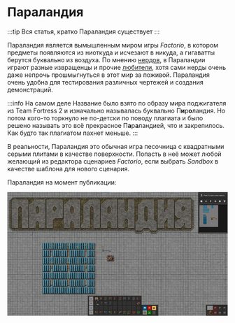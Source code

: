 # Параландия

:::tip Вся статья, кратко
Параландия существует
:::

Параландия является вымышленным миром игры *Factorio*, в котором предметы появляются из ниоткуда и исчезают в никуда, а гигаватты берутся буквально из воздуха. По мнению [нердов](NerdsVsGeeks.md#народные-деффутаты), в Параландии играют разные извращенцы и прочие [любители](NerdsVsGeeks.md#озабоченные-гигагерцами-и-тэрафлопсами), хотя сами нерды очень даже непрочь прошмыгнуться в этот мир за поживой. Параландия очень удобна для тестирования различных чертежей и создания демонстраций.

:::info На самом деле
Название было взято по образу мира поджигателя из Team Fortress 2 и изначально называлась буквально П**и**р**о**ландия. Но потом кого-то торкнуло не по-детски по поводу плагиата и было решено называть это всё прекрасное П**а**р**а**ландией, что и закрепилось. Как будто так плагиатом пахнет меньше.
:::

В реальности, Параландия это обычная игра песочница с квадратными серыми плитами в качестве поверхности. Попасть в неё может любой желающий из редактора сценариев *Factorio*, если выбрать *Sandbox* в качестве шаблона для нового сценария.

Параландия на момент публикации:

*![Параландия в Factorio](../_images/Additionals/Paraland.01.png)*
